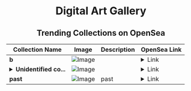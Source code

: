 <div align="center">

# Digital Art Gallery

## Trending Collections on OpenSea

| Collection Name                       | Image                                                                                     | Description                       | OpenSea Link                                                                                          |
|---------------------------------------|-------------------------------------------------------------------------------------------|-----------------------------------|--------------------------------------------------------------------------------------------------------|
| **b** | ![Image](https://i.seadn.io/s/raw/files/2e51f0ced806697ab50f64bcf41b01fe.jpg?w=500&auto=format?w=200&auto=format) |  | <details><summary>Link</summary>[b](https://opensea.io/collection/b-3415)</details> |
| **<details><summary>Unidentified co...</summary>Unidentified contract e6f10a0f-3df8-4e4b-b93c-d3ffc87dd9fc</details>** | ![Image](https://i.seadn.io/s/raw/files/a837708742ad8afcb35eb60ba787976d.jpg?w=500&auto=format?w=200&auto=format) |  | <details><summary>Link</summary>[Unidentified contract e6f10a0f-3df8-4e4b-b93c-d3ffc87dd9fc](https://opensea.io/collection/unidentified-contract-e6f10a0f-3df8-4e4b-b93c-d3ff)</details> |
| **past** | ![Image](https://i.seadn.io/s/raw/files/4a8957502b6c9f2c69f2da692621f022.png?w=500&auto=format?w=200&auto=format) | past | <details><summary>Link</summary>[past](https://opensea.io/collection/past-31)</details> |

</div>